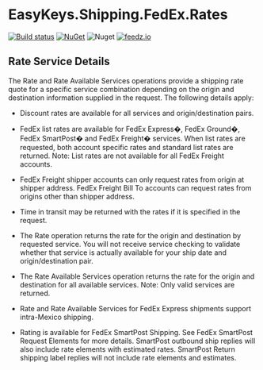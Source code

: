 # EasyKeys.Shipping.FedEx.Rates

[![Build status](https://ci.appveyor.com/api/projects/status/xp52rbpa9vmr1ck9?svg=true)](https://ci.appveyor.com/project/easykeys/easykeys-shipping)
[![NuGet](https://img.shields.io/nuget/v/EasyKeys.Shipping.FedEx.Rates.svg)](https://www.nuget.org/packages?q=EasyKeys.Shipping.FedEx.Rates)
![Nuget](https://img.shields.io/nuget/dt/EasyKeys.Shipping.FedEx.Rates)
[![feedz.io](https://img.shields.io/badge/endpoint.svg?url=https://f.feedz.io/easykeys/core/shield/EasyKeys.Shipping.FedEx.Rates/latest)](https://f.feedz.io/easykeys/core/packages/EasyKeys.Shipping.FedEx.Rates/latest/download)

## Rate Service Details
The Rate and Rate Available Services operations provide a shipping rate quote for a specific service
combination depending on the origin and destination information supplied in the request. The
following details apply:
- Discount rates are available for all services and origin/destination pairs.
- FedEx list rates are available for FedEx Express�, FedEx Ground�, FedEx SmartPost� and FedEx Freight�
services. When list rates are requested, both account specific rates and standard list
rates are returned. Note: List rates are not available for all FedEx Freight accounts.

- FedEx Freight shipper accounts can only request rates from origin at shipper address. FedEx
Freight Bill To accounts can request rates from origins other than shipper address.

- Time in transit may be returned with the rates if it is specified in the request.

- The Rate operation returns the rate for the origin and destination by requested service. You will
not receive service checking to validate whether that service is actually available for your ship
date and origin/destination pair.

- The Rate Available Services operation returns the rate for the origin and destination for all
available services. Note: Only valid services are returned.

- Rate and Rate Available Services for FedEx Express shipments support intra-Mexico shipping.

- Rating is available for FedEx SmartPost Shipping. See FedEx SmartPost Request Elements for
more details. SmartPost outbound ship replies will also include rate elements with estimated
rates. SmartPost Return shipping label replies will not include rate elements and estimates.
